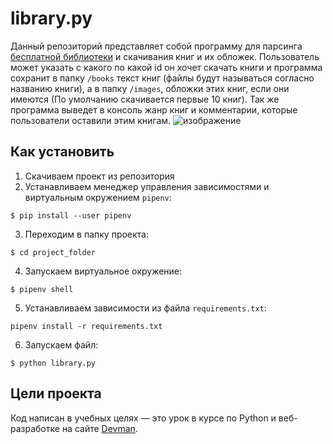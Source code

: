 # library.py
Данный репозиторий представляет собой программу для парсинга [бесплатной библиотеки](https://tululu.org/) и скачивания книг и их обложек. Пользователь может указать с какого по какой id он хочет скачать книги и программа сохранит в папку `/books` текст книг (файлы будут называться согласно названию книги), а в папку `/images`, обложки этих книг, если они имеются (По умолчанию скачивается первые 10 книг). Так же программа выведет в консоль жанр книг и комментарии, которые пользователи оставили этим книгам.
![изображение](https://user-images.githubusercontent.com/106922768/197994140-32f5d370-b407-4e9f-9d56-f22284baa3a5.png)

## Как установить

1. Скачиваем проект из репозитория
1. Устанавливаем менеджер управления зависимостями и виртуальным окружением `pipenv`:  
```
$ pip install --user pipenv
```
3. Переходим в папку проекта:  
```
$ cd project_folder
```
4. Запускаем виртуальное окружение:  
```
$ pipenv shell
```
5. Устанавливаем зависимости из файла `requirements.txt`:  
```
pipenv install -r requirements.txt
```
6. Запускаем файл:  
```
$ python library.py
```
## Цели проекта

Код написан в учебных целях — это урок в курсе по Python и веб-разработке на сайте [Devman](https://dvmn.org).

